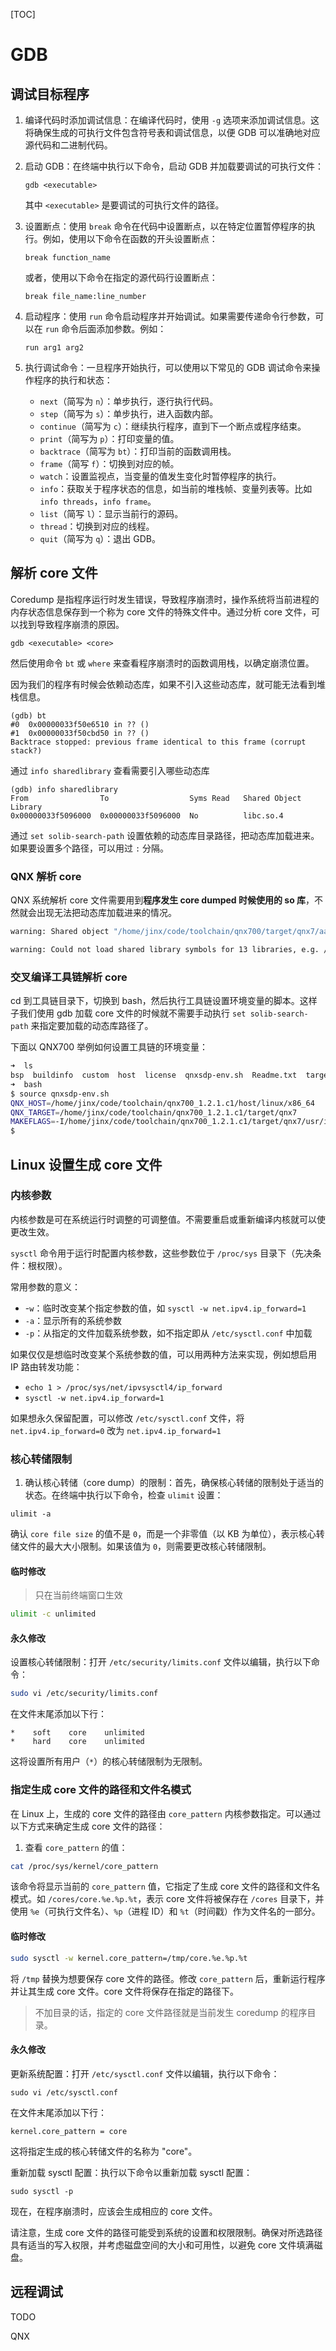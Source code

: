 [TOC]

# GDB

## 调试目标程序

1. 编译代码时添加调试信息：在编译代码时，使用 `-g` 选项来添加调试信息。这将确保生成的可执行文件包含符号表和调试信息，以便 GDB 可以准确地对应源代码和二进制代码。

2. 启动 GDB：在终端中执行以下命令，启动 GDB 并加载要调试的可执行文件：

   ```
   gdb <executable>
   ```

   其中 `<executable>` 是要调试的可执行文件的路径。

3. 设置断点：使用 `break` 命令在代码中设置断点，以在特定位置暂停程序的执行。例如，使用以下命令在函数的开头设置断点：

   ```
   break function_name
   ```

   或者，使用以下命令在指定的源代码行设置断点：

   ```
   break file_name:line_number
   ```

4. 启动程序：使用 `run` 命令启动程序并开始调试。如果需要传递命令行参数，可以在 `run` 命令后面添加参数。例如：

   ```
   run arg1 arg2
   ```

5. 执行调试命令：一旦程序开始执行，可以使用以下常见的 GDB 调试命令来操作程序的执行和状态：

   - `next`（简写为 `n`）：单步执行，逐行执行代码。
   - `step`（简写为 `s`）：单步执行，进入函数内部。
   - `continue`（简写为 `c`）：继续执行程序，直到下一个断点或程序结束。
   - `print`（简写为 `p`）：打印变量的值。
   - `backtrace`（简写为 `bt`）：打印当前的函数调用栈。
   - `frame`（简写 `f`）：切换到对应的帧。
   - `watch`：设置监视点，当变量的值发生变化时暂停程序的执行。
   - `info`：获取关于程序状态的信息，如当前的堆栈帧、变量列表等。比如 `info threads`，`info frame`。
   - `list`（简写 `l`）：显示当前行的源码。
   - `thread`：切换到对应的线程。
   - `quit`（简写为 `q`）：退出 GDB。

## 解析 core 文件

Coredump 是指程序运行时发生错误，导致程序崩溃时，操作系统将当前进程的内存状态信息保存到一个称为 core 文件的特殊文件中。通过分析 core 文件，可以找到导致程序崩溃的原因。

```
gdb <executable> <core>
```

然后使用命令 `bt` 或 `where` 来查看程序崩溃时的函数调用栈，以确定崩溃位置。

因为我们的程序有时候会依赖动态库，如果不引入这些动态库，就可能无法看到堆栈信息。

```
(gdb) bt
#0  0x00000033f50e6510 in ?? ()
#1  0x00000033f50cbd50 in ?? ()
Backtrace stopped: previous frame identical to this frame (corrupt stack?)
```

通过 `info sharedlibrary` 查看需要引入哪些动态库

```
(gdb) info sharedlibrary
From                To                  Syms Read   Shared Object Library
0x00000033f5096000  0x00000033f5096000  No          libc.so.4
```

通过 `set solib-search-path` 设置依赖的动态库目录路径，把动态库加载进来。如果要设置多个路径，可以用过 `:` 分隔。

### QNX 解析 core

QNX 系统解析 core 文件需要用到**程序发生 core dumped 时候使用的 so 库**，不然就会出现无法把动态库加载进来的情况。

```bash
warning: Shared object "/home/jinx/code/toolchain/qnx700/target/qnx7/aarch64le/lib/libc.so.4" could not be validated and will be ignored.

warning: Could not load shared library symbols for 13 libraries, e.g. /usr/lib/ldqnx-64.so.2.
```

### 交叉编译工具链解析 core

cd 到工具链目录下，切换到 bash，然后执行工具链设置环境变量的脚本。这样子我们使用 gdb 加载 core 文件的时候就不需要手动执行 `set solib-search-path` 来指定要加载的动态库路径了。

下面以 QNX700 举例如何设置工具链的环境变量：

```bash
➜  ls
bsp  buildinfo  custom  host  license  qnxsdp-env.sh  Readme.txt  target
➜  bash
$ source qnxsdp-env.sh
QNX_HOST=/home/jinx/code/toolchain/qnx700_1.2.1.c1/host/linux/x86_64
QNX_TARGET=/home/jinx/code/toolchain/qnx700_1.2.1.c1/target/qnx7
MAKEFLAGS=-I/home/jinx/code/toolchain/qnx700_1.2.1.c1/target/qnx7/usr/include
$
```

## Linux 设置生成 core 文件

### 内核参数

内核参数是可在系统运行时调整的可调整值。不需要重启或重新编译内核就可以使更改生效。

`sysctl` 命令用于运行时配置内核参数，这些参数位于 `/proc/sys` 目录下（先决条件：根权限）。

常用参数的意义：

- -`w`：临时改变某个指定参数的值，如 `sysctl -w net.ipv4.ip_forward=1`
- `-a`：显示所有的系统参数
- `-p`：从指定的文件加载系统参数，如不指定即从 `/etc/sysctl.conf` 中加载

如果仅仅是想临时改变某个系统参数的值，可以用两种方法来实现，例如想启用 IP 路由转发功能：

- `echo 1 > /proc/sys/net/ipvsysctl4/ip_forward`
- `sysctl -w net.ipv4.ip_forward=1`

如果想永久保留配置，可以修改 `/etc/sysctl.conf` 文件，将 `net.ipv4.ip_forward=0` 改为 `net.ipv4.ip_forward=1`

### 核心转储限制

1. 确认核心转储（core dump）的限制：首先，确保核心转储的限制处于适当的状态。在终端中执行以下命令，检查 `ulimit` 设置：

```
ulimit -a
```

确认 `core file size` 的值不是 `0`，而是一个非零值（以 KB 为单位），表示核心转储文件的最大大小限制。如果该值为 `0`，则需要更改核心转储限制。

#### 临时修改

> 只在当前终端窗口生效

```bash
ulimit -c unlimited
```

#### 永久修改

设置核心转储限制：打开 `/etc/security/limits.conf` 文件以编辑，执行以下命令：

```bash
sudo vi /etc/security/limits.conf
```

在文件末尾添加以下行：

```
*    soft    core    unlimited
*    hard    core    unlimited
```

这将设置所有用户（`*`）的核心转储限制为无限制。

### 指定生成 core 文件的路径和文件名模式

在 Linux 上，生成的 core 文件的路径由 `core_pattern` 内核参数指定。可以通过以下方式来确定生成 core 文件的路径：

1. 查看 `core_pattern` 的值：

```bash
cat /proc/sys/kernel/core_pattern
```

该命令将显示当前的 `core_pattern` 值，它指定了生成 core 文件的路径和文件名模式。如 `/cores/core.%e.%p.%t`，表示 core 文件将被保存在 `/cores` 目录下，并使用 `%e`（可执行文件名）、`%p`（进程 ID）和 `%t`（时间戳）作为文件名的一部分。

#### 临时修改

```bash
sudo sysctl -w kernel.core_pattern=/tmp/core.%e.%p.%t
```

将 `/tmp` 替换为想要保存 core 文件的路径。修改 `core_pattern` 后，重新运行程序并让其生成 core 文件。core 文件将保存在指定的路径下。

> 不加目录的话，指定的 core 文件路径就是当前发生 coredump 的程序目录。

#### 永久修改

更新系统配置：打开 `/etc/sysctl.conf` 文件以编辑，执行以下命令：

```
sudo vi /etc/sysctl.conf
```

在文件末尾添加以下行：

```
kernel.core_pattern = core
```

这将指定生成的核心转储文件的名称为 "core"。

重新加载 sysctl 配置：执行以下命令以重新加载 sysctl 配置：

```
sudo sysctl -p
```

现在，在程序崩溃时，应该会生成相应的 core 文件。

请注意，生成 core 文件的路径可能受到系统的设置和权限限制。确保对所选路径具有适当的写入权限，并考虑磁盘空间的大小和可用性，以避免 core 文件填满磁盘。

## 远程调试

TODO

QNX
